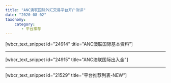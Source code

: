 ```yaml
---
title: "ANC澳联国际外汇交易平台开户测评"
date: "2020-08-02"
taxonomy:
    category: 
       - 平台推荐
---
```


\[wbcr\_text\_snippet id="24914" title="ANC澳联国际基本资料"\]

* * *

\[wbcr\_text\_snippet id="24915" title="ANC澳联国际出入金"\]

* * *

\[wbcr\_text\_snippet id="21529" title="平台推荐列表-NEW"\]
